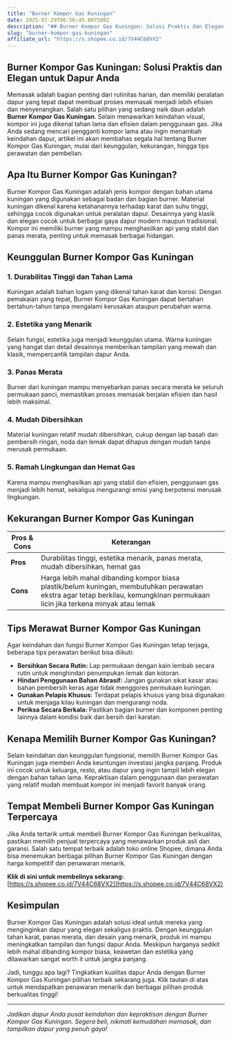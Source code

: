 ```yaml
---
title: "Burner Kompor Gas Kuningan"
date: 2025-07-29T06:56:45.007500Z
description: "## Burner Kompor Gas Kuningan: Solusi Praktis dan Elegan untuk Dapur Anda..."
slug: "burner-kompor-gas-kuningan"
affiliate_url: "https://s.shopee.co.id/7V44C68VX2"
---
```

## Burner Kompor Gas Kuningan: Solusi Praktis dan Elegan untuk Dapur Anda

Memasak adalah bagian penting dari rutinitas harian, dan memiliki peralatan dapur yang tepat dapat membuat proses memasak menjadi lebih efisien dan menyenangkan. Salah satu pilihan yang sedang naik daun adalah **Burner Kompor Gas Kuningan**. Selain menawarkan keindahan visual, kompor ini juga dikenal tahan lama dan efisien dalam penggunaan gas. Jika Anda sedang mencari pengganti kompor lama atau ingin menambah keindahan dapur, artikel ini akan membahas segala hal tentang Burner Kompor Gas Kuningan, mulai dari keunggulan, kekurangan, hingga tips perawatan dan pembelian.

## Apa Itu Burner Kompor Gas Kuningan?

Burner Kompor Gas Kuningan adalah jenis kompor dengan bahan utama kuningan yang digunakan sebagai badan dan bagian burner. Material kuningan dikenal karena ketahanannya terhadap karat dan suhu tinggi, sehingga cocok digunakan untuk peralatan dapur. Desainnya yang klasik dan elegan cocok untuk berbagai gaya dapur modern maupun tradisional. Kompor ini memiliki burner yang mampu menghasilkan api yang stabil dan panas merata, penting untuk memasak berbagai hidangan.

## Keunggulan Burner Kompor Gas Kuningan

### 1. Durabilitas Tinggi dan Tahan Lama
Kuningan adalah bahan logam yang dikenal tahan karat dan korosi. Dengan pemakaian yang tepat, Burner Kompor Gas Kuningan dapat bertahan bertahun-tahun tanpa mengalami kerusakan ataupun perubahan warna.

### 2. Estetika yang Menarik
Selain fungsi, estetika juga menjadi keunggulan utama. Warna kuningan yang hangat dan detail desainnya memberikan tampilan yang mewah dan klasik, mempercantik tampilan dapur Anda.

### 3. Panas Merata
Burner dari kuningan mampu menyebarkan panas secara merata ke seluruh permukaan panci, memastikan proses memasak berjalan efisien dan hasil lebih maksimal.

### 4. Mudah Dibersihkan
Material kuningan relatif mudah dibersihkan, cukup dengan lap basah dan pembersih ringan, noda dan lemak dapat dihapus dengan mudah tanpa merusak permukaan.

### 5. Ramah Lingkungan dan Hemat Gas
Karena mampu menghasilkan api yang stabil dan efisien, penggunaan gas menjadi lebih hemat, sekaligus mengurangi emisi yang berpotensi merusak lingkungan.

## Kekurangan Burner Kompor Gas Kuningan

| **Pros & Cons** | **Keterangan** |
|------------------|----------------|
| **Pros** | Durabilitas tinggi, estetika menarik, panas merata, mudah dibersihkan, hemat gas |
| **Cons** | Harga lebih mahal dibanding kompor biasa plastik/belum kuningan, membutuhkan perawatan ekstra agar tetap berkilau, kemungkinan permukaan licin jika terkena minyak atau lemak |

## Tips Merawat Burner Kompor Gas Kuningan

Agar keindahan dan fungsi Burner Kompor Gas Kuningan tetap terjaga, beberapa tips perawatan berikut bisa diikuti:

- **Bersihkan Secara Rutin:** Lap permukaan dengan kain lembab secara rutin untuk menghindari penumpukan lemak dan kotoran.
- **Hindari Penggunaan Bahan Abrasif:** Jangan gunakan sikat kasar atau bahan pembersih keras agar tidak menggores permukaan kuningan.
- **Gunakan Pelapis Khusus:** Terdapat pelapis khusus yang bisa digunakan untuk menjaga kilau kuningan dan mengurangi noda.
- **Periksa Secara Berkala:** Pastikan bagian burner dan komponen penting lainnya dalam kondisi baik dan bersih dari karatan.

## Kenapa Memilih Burner Kompor Gas Kuningan?

Selain keindahan dan keunggulan fungsional, memilih Burner Kompor Gas Kuningan juga memberi Anda keuntungan investasi jangka panjang. Produk ini cocok untuk keluarga, resto, atau dapur yang ingin tampil lebih elegan dengan bahan tahan lama. Kepraktisan dalam penggunaan dan perawatan yang relatif mudah membuat kompor ini menjadi favorit banyak orang.

## Tempat Membeli Burner Kompor Gas Kuningan Terpercaya

Jika Anda tertarik untuk membeli Burner Kompor Gas Kuningan berkualitas, pastikan memilih penjual terpercaya yang menawarkan produk asli dan garansi. Salah satu tempat terbaik adalah toko online Shopee, dimana Anda bisa menemukan berbagai pilihan Burner Kompor Gas Kuningan dengan harga kompetitif dan penawaran menarik.

**Klik di sini untuk membelinya sekarang:** [https://s.shopee.co.id/7V44C68VX2](https://s.shopee.co.id/7V44C68VX2)

## Kesimpulan

Burner Kompor Gas Kuningan adalah solusi ideal untuk mereka yang menginginkan dapur yang elegan sekaligus praktis. Dengan keunggulan tahan karat, panas merata, dan desain yang menarik, produk ini mampu meningkatkan tampilan dan fungsi dapur Anda. Meskipun harganya sedikit lebih mahal dibanding kompor biasa, keawetan dan estetika yang ditawarkan sangat worth it untuk jangka panjang.

Jadi, tunggu apa lagi? Tingkatkan kualitas dapur Anda dengan Burner Kompor Gas Kuningan pilihan terbaik sekarang juga. Klik tautan di atas untuk mendapatkan penawaran menarik dan berbagai pilihan produk berkualitas tinggi!

---

*Jadikan dapur Anda pusat keindahan dan kepraktisan dengan Burner Kompor Gas Kuningan. Segera beli, nikmati kemudahan memasak, dan tampilkan dapur yang penuh gaya!*